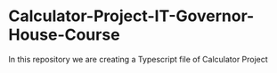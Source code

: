 # Calculator-Project-IT-Governor-House-Course
In this repository we are creating a Typescript file of Calculator Project

